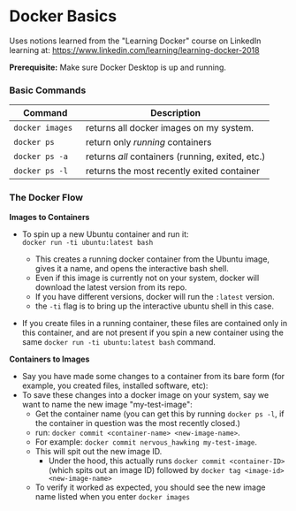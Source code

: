 # Docker Basics
Uses notions learned from the "Learning Docker" course on LinkedIn learning at: https://www.linkedin.com/learning/learning-docker-2018

**Prerequisite:** Make sure Docker Desktop is up and running.


### Basic Commands
| Command           | Description |
| -----------       | ----------- |
| `docker images `  | returns all docker images on my system. |
| `docker ps`       | return only *running* containers | 
| `docker ps -a`    | returns *all* containers (running, exited, etc.) |
| `docker ps -l`    | returns the most recently exited container |


### The Docker Flow

**Images to Containers** 
- To spin up a new Ubuntu container and run it:  
`docker run -ti ubuntu:latest bash`  
  - This creates a running docker container from the Ubuntu image, gives it a name, and opens the interactive bash shell.  
  - Even if this image is currently not on your system, docker will download the latest version from its repo.  
  - If you have different versions, docker will run the `:latest` version.  
  - the `-ti` flag is to bring up the interactive ubuntu shell in this case.

- If you create files in a running container, these files are contained only in this container, and are not present if you spin a new container using the same `docker run -ti ubuntu:latest bash` command.  


**Containers to Images** 
- Say you have made some changes to a container from its bare form (for example, you created files, installed software, etc):  
- To save these changes into a docker image on your system, say we want to name the new image "my-test-image":
  - Get the container name (you can get this by running `docker ps -l`, if the container in question was the most recently closed.)  
  - run: `docker commit <container-name> <new-image-name>`.  
  - For example: `docker commit nervous_hawking my-test-image`. 
  - This will spit out the new image ID.
    - Under the hood, this actually runs `docker commit <container-ID>` (which spits out an image ID) followed by `docker tag <image-id> <new-image-name>` 
  - To verify it worked as expected, you should see the new image name listed when you enter `docker images`
  
  
  
